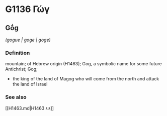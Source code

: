 # G1136 Γώγ

## Gṓg

_(gogue | goge | goge)_

### Definition

mountain; of Hebrew origin (H1463); Gog, a symbolic name for some future Antichrist; Gog; 

- the king of the land of Magog who will come from the north and attack the land of Israel

### See also

[[H1463.md|H1463 גוג]]
